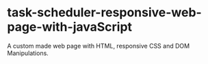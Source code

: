# task-scheduler-responsive-web-page-with-javaScript
A custom made  web page with HTML, responsive CSS and DOM Manipulations.
